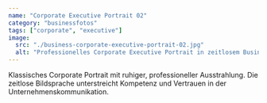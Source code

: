 ```yaml
---
name: "Corporate Executive Portrait 02"
category: "businessfotos"
tags: ["corporate", "executive"]
image:
  src: "./business-corporate-executive-portrait-02.jpg"
  alt: "Professionelles Corporate Executive Portrait in zeitlosem Business-Stil"
---
```


Klassisches Corporate Portrait mit ruhiger, professioneller Ausstrahlung. Die zeitlose Bildsprache unterstreicht Kompetenz und Vertrauen in der Unternehmenskommunikation.